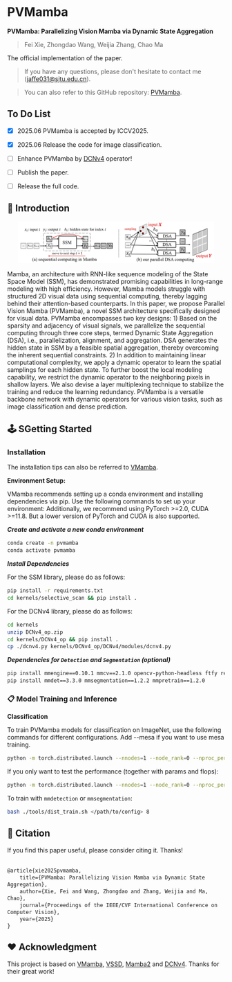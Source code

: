 # PVMamba


**PVMamba: Parallelizing Vision Mamba via Dynamic State Aggregation**
>  Fei Xie, Zhongdao Wang, Weijia Zhang, Chao Ma

The official implementation of the paper.

> If you have any questions, please don't hesitate to contact me  (jaffe031@sjtu.edu.cn). 

> You can also refer to this GitHub repository: [PVMamba](https://github.com/phiphiphi31/PVMamba).

## To Do List

- [x] 2025.06 PVMamba is accepted by ICCV2025.
- [x] 2025.06 Release the code for image classification.
- [ ] Enhance PVMamba by [DCNv4](https://arxiv.org/pdf/2211.05778) operator!
- [ ] Publish the paper. 
- [ ] Release the full code. 


## 📜 Introduction 

<p align="center">
<img src="assets/pvmamba1.png", width="90%">
</p>

Mamba, an architecture with RNN-like sequence modeling of the State Space Model (SSM), has demonstrated promising capabilities in long-range modeling with high efficiency. However, Mamba models struggle with structured 2D visual data using sequential computing, thereby lagging behind their attention-based counterparts. In this paper, we propose Parallel Vision Mamba (PVMamba), a novel SSM architecture specifically designed for visual data. PVMamba encompasses two key designs: 1) Based on the sparsity and adjacency of visual signals, we parallelize the sequential computing through three core steps, termed Dynamic State Aggregation (DSA), i.e., parallelization, alignment, and aggregation. DSA generates the hidden state in SSM by a feasible spatial aggregation, thereby overcoming the inherent sequential constraints. 2) In addition to maintaining linear computational complexity, we apply a dynamic operator to learn the spatial samplings for each hidden state. To further boost the local modeling capability, we restrict the dynamic operator to the neighboring pixels in shallow layers. We also devise a layer multiplexing technique to stabilize the training and reduce the learning redundancy. PVMamba is a versatile backbone network with dynamic operators for various vision tasks, such as image classification and dense prediction.

## 🕹️ SGetting Started

### Installation

The installation tips can also be referred to [VMamba](https://github.com/MzeroMiko/VMamba/tree/main). 

**Environment Setup:**

VMamba recommends setting up a conda environment and installing dependencies via pip. Use the following commands to set up your environment:
Additionally, we recommend using PyTorch >=2.0, CUDA >=11.8. But a lower version of PyTorch and CUDA is also supported.

***Create and activate a new conda environment***

```bash
conda create -n pvmamba
conda activate pvmamba
```

***Install Dependencies***

For the SSM library, please do as follows:

```bash
pip install -r requirements.txt
cd kernels/selective_scan && pip install .
```
For the DCNv4 library, please do as follows:

```bash
cd kernels
unzip DCNv4_op.zip
cd kernels/DCNv4_op && pip install .
cp ./dcnv4.py kernels/DCNv4_op/DCNv4/modules/dcnv4.py
```

***Dependencies for `Detection` and `Segmentation` (optional)***

```bash
pip install mmengine==0.10.1 mmcv==2.1.0 opencv-python-headless ftfy regex
pip install mmdet==3.3.0 mmsegmentation==1.2.2 mmpretrain==1.2.0
```

### 📋 Model Training and Inference

**Classification**

To train PVMamba models for classification on ImageNet, use the following commands for different configurations. Add --mesa if you want to use mesa training. 

```bash
python -m torch.distributed.launch --nnodes=1 --node_rank=0 --nproc_per_node=8 --master_addr="127.0.0.1" --master_port=29501 main.py --cfg </path/to/config> --batch-size 128 --data-path </path/of/dataset> --output /tmp
```

If you only want to test the performance (together with params and flops):

```bash
python -m torch.distributed.launch --nnodes=1 --node_rank=0 --nproc_per_node=1 --master_addr="127.0.0.1" --master_port=29501 main.py --cfg </path/to/config> --batch-size 128 --data-path </path/of/dataset> --output /tmp --pretrained </path/of/checkpoint>
```


To train with `mmdetection` or `mmsegmentation`:
```bash
bash ./tools/dist_train.sh </path/to/config> 8
```

## 🤗 Citation

If you find this paper useful, please consider citing it. Thanks!

```

@article{xie2025pvmamba,
    title={PVMamba: Parallelizing Vision Mamba via Dynamic State Aggregation},
    author={Xie, Fei and Wang, Zhongdao and Zhang, Weijia and Ma, Chao},
    journal={Proceedings of the IEEE/CVF International Conference on Computer Vision},
    year={2025}
}

```

## ❤️ Acknowledgment

This project is based on [VMamba](https://github.com/MzeroMiko/VMamba/tree/main), [VSSD](https://arxiv.org/pdf/2407.18559), [Mamba2](https://arxiv.org/abs/2405.21060) and [DCNv4](https://arxiv.org/pdf/2211.05778). Thanks for their great work!


